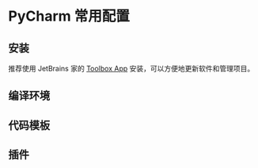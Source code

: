 # PyCharm 常用配置

## 安装

推荐使用 JetBrains 家的 [Toolbox App](https://www.jetbrains.com/toolbox/app/) 安装，可以方便地更新软件和管理项目。

## 编译环境

## 代码模板

## 插件

